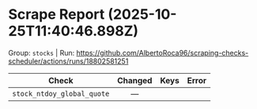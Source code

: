 # Scrape Report (2025-10-25T11:40:46.898Z)

Group: `stocks`  |  Run: https://github.com/AlbertoRoca96/scraping-checks-scheduler/actions/runs/18802581251

| Check | Changed | Keys | Error |
|---|:---:|:--|:--|
| `stock_ntdoy_global_quote` | — |  |  |
